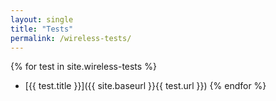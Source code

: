 ```yaml
---
layout: single
title: "Tests"
permalink: /wireless-tests/
---
```


{% for test in site.wireless-tests %}
- [{{ test.title }}]({{ site.baseurl }}{{ test.url }})
{% endfor %}
